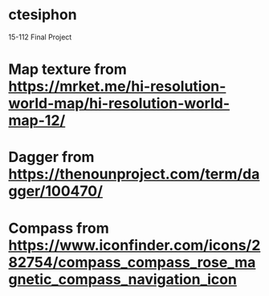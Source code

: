 # ctesiphon
15-112 Final Project

# Map texture from https://mrket.me/hi-resolution-world-map/hi-resolution-world-map-12/
# Dagger from https://thenounproject.com/term/dagger/100470/
# Compass from https://www.iconfinder.com/icons/282754/compass_compass_rose_magnetic_compass_navigation_icon